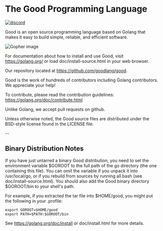 # The Good Programming Language
[![discord](https://canary.discordapp.com/api/guilds/260892107856805899/widget.png)](https://discord.gg/X7U2jNw)

Good is an open source programming language based on Golang that makes it easy to build simple,
reliable, and efficient software.

![Gopher image](doc/gopher/fiveyears.jpg)

For documentation about how to install and use Good,
visit https://golang.org/ or load doc/install-source.html
in your web browser.

Our repository located at https://github.com/goodlang/good.

Good is the work of hundreds of contributors including Golang contributors. We appreciate your help!

To contribute, please read the contribution guidelines:
	https://golang.org/doc/contribute.html

Unlike Golang, we accept pull requests on github.

Unless otherwise noted, the Good source files are distributed
under the BSD-style license found in the LICENSE file.

--

## Binary Distribution Notes

If you have just untarred a binary Good distribution, you need to set
the environment variable $GOROOT to the full path of the go
directory (the one containing this file).  You can omit the
variable if you unpack it into /usr/local/go, or if you rebuild
from sources by running all.bash (see doc/install-source.html).
You should also add the Good binary directory $GOROOT/bin
to your shell's path.

For example, if you extracted the tar file into $HOME/good, you might
put the following in your .profile:

	export GOROOT=$HOME/good
	export PATH=$PATH:$GOROOT/bin

See https://golang.org/doc/install or doc/install.html for more details.
